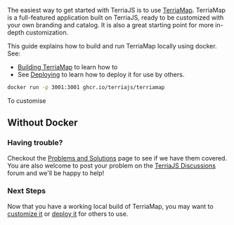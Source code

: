 The easiest way to get started with TerriaJS is to use [TerriaMap](https://github.com/TerriaJS/TerriaMap).  TerriaMap is a full-featured application built on TerriaJS, ready to be customized with your own branding and catalog.  It is also a great starting point for more in-depth customization.

This guide explains how to build and run TerriaMap locally using docker. See:
* [Building TerriaMap](customizing/building-terriamap.md) to learn how to 
* See [Deploying](deploying/README.md) to learn how to deploy it for use by others.

```bash
docker run -p 3001:3001 ghcr.io/terriajs/terriamap 
```

To customise

## Without Docker



### Having trouble? 

Checkout the [Problems and Solutions](contributing/problems-and-solutions.md) page to see if we have them covered. You are also welcome to post your problem on the [TerriaJS Discussions](https://github.com/TerriaJS/terriajs/discussions) forum and we'll be happy to help!

### Next Steps

Now that you have a working local build of TerriaMap, you may want to [customize it](customizing/README.md) or [deploy it](deploying/README.md) for others to use.
